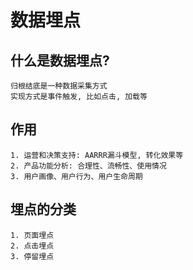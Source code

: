 # 数据埋点

## 什么是数据埋点?
	归根结底是一种数据采集方式
	实现方式是事件触发, 比如点击, 加载等

## 作用
	1. 运营和决策支持: AARRR漏斗模型, 转化效果等
	2. 产品功能分析: 合理性、流畅性、使用情况
	3. 用户画像、用户行为、用户生命周期

## 埋点的分类
	1. 页面埋点
	2. 点击埋点
	3. 停留埋点